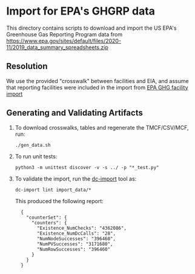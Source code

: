 # Import for EPA's GHGRP data

This directory contains scripts to download and import the US EPA's Greenhouse
Gas Reporting Program data from
https://www.epa.gov/sites/default/files/2020-11/2019_data_summary_spreadsheets.zip

## Resolution

We use the provided "crosswalk" between facilities and EIA, and assume that reporting facilities
were included in the import from [EPA GHG facility import](../facility/README.md)

## Generating and Validating Artifacts

1. To download crosswalks, tables and regenerate the TMCF/CSV/MCF, run:

      ```
      ./gen_data.sh
      ```

2. To run unit tests:

      ```
      python3 -m unittest discover -v -s ../ -p "*_test.py"
      ```

3. To validate the import, run the [dc-import](https://github.com/datacommonsorg/import#using-import-tool) tool as:

    ```
    dc-import lint import_data/*
    ```

    This produced the following report:

    ```
      {
        "counterSet": {
          "counters": {
            "Existence_NumChecks": "4362086",
            "Existence_NumDcCalls": "28",
            "NumNodeSuccesses": "396460",
            "NumPVSuccesses": "3171680",
            "NumRowSuccesses": "396460"
          }
        }
      }
    ```

